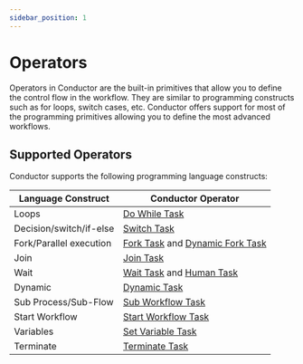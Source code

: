 ```yaml
---
sidebar_position: 1
---
```


# Operators

Operators in Conductor are the built-in primitives that allow you to define the control flow in the workflow. They are similar to programming constructs such as for loops, switch cases, etc. Conductor offers support for most of the programming primitives allowing you to define the most advanced workflows.

## Supported Operators
Conductor supports the following programming language constructs: 

|Language Construct|Conductor Operator|
|---|---|
|Loops|[Do While Task](https://orkes.io/content/docs/reference-docs/do-while-task) |
|Decision/switch/if-else|[Switch Task](https://orkes.io/content/docs/reference-docs/switch-task)|
|Fork/Parallel execution|[Fork Task](https://orkes.io/content/docs/reference-docs/fork-task) and [Dynamic Fork Task](https://orkes.io/content/docs/reference-docs/dynamic-fork-task)|
|Join|[Join Task](https://orkes.io/content/docs/reference-docs/join-task)|
|Wait|[Wait Task](https://orkes.io/content/docs/reference-docs/wait-task) and [Human Task](https://orkes.io/content/docs/reference-docs/human-task)|
|Dynamic|[Dynamic Task](https://orkes.io/content/docs/reference-docs/dynamic-task)|
|Sub Process/Sub-Flow|[Sub Workflow Task](https://orkes.io/content/docs/reference-docs/sub-workflow-task)|
|Start Workflow|[Start Workflow Task](https://orkes.io/content/docs/reference-docs/start-workflow)|
|Variables|[Set Variable Task](https://orkes.io/content/docs/reference-docs/set-variable-task)|
|Terminate|[Terminate Task](https://orkes.io/content/docs/reference-docs/terminate-task)|